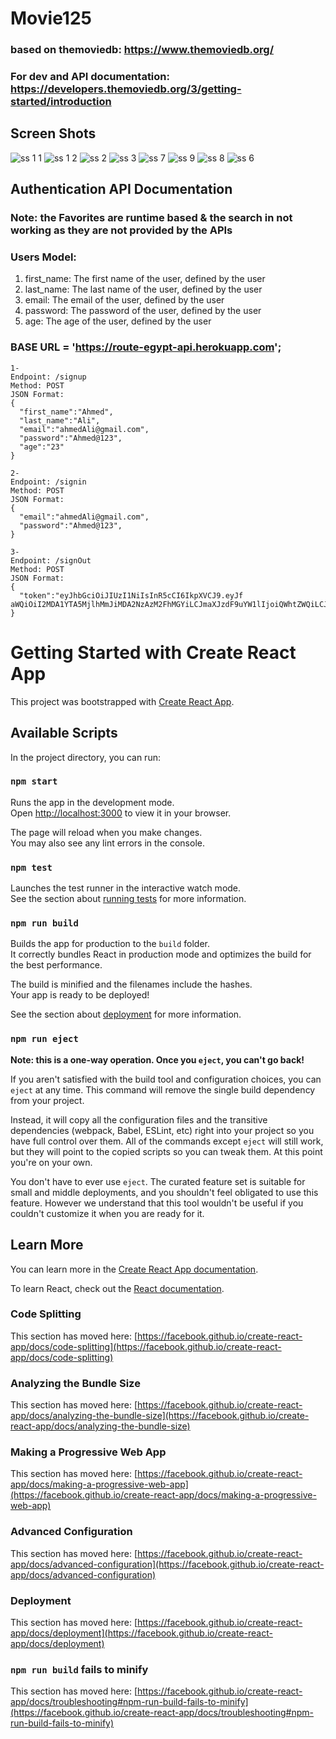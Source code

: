 # Movie125
### based on themoviedb: https://www.themoviedb.org/
### For dev and API documentation: https://developers.themoviedb.org/3/getting-started/introduction
## Screen Shots
![ss 1 1](https://user-images.githubusercontent.com/61433385/202997040-c9507ad6-5031-4360-9836-0427fd94c5f7.png)
![ss 1 2](https://user-images.githubusercontent.com/61433385/202997623-2d15354e-95e5-43ea-8e4e-af9f7ead3753.png)
![ss 2](https://user-images.githubusercontent.com/61433385/202996556-e88f0c90-4c9e-4003-995b-e10eb4db92c3.png)
![ss 3](https://user-images.githubusercontent.com/61433385/202998231-c7b16f16-3e21-41f8-9956-859ebbf92f40.png)
![ss 7](https://user-images.githubusercontent.com/61433385/203423437-e9f215af-c861-460e-9e65-2cf38c69963b.png)
![ss 9](https://user-images.githubusercontent.com/61433385/203423454-52ffd90e-7cc5-40b6-80f1-7c04038eec6a.png)
![ss 8](https://user-images.githubusercontent.com/61433385/203423469-6d354f17-8b15-4bc7-9bb3-d66f723c9747.png)
![ss 6](https://user-images.githubusercontent.com/61433385/203423474-6058a72c-5ad6-4dc3-ae4e-29a3f03ac8a3.png)

## Authentication API Documentation
### Note: the Favorites are runtime based & the search in not working as they are not provided by the APIs
### Users Model:
  1) first_name: The first name of the user, defined by the user 
  2) last_name: The last name of the user, defined by the user 
  3) email: The email of the user, defined by the user 
  4) password: The password of the user, defined by the user 
  5) age: The age of the user, defined by the user 

### BASE URL = 'https://route-egypt-api.herokuapp.com';

```
1- 
Endpoint: /signup 
Method: POST 
JSON Format: 
{ 
  "first_name":"Ahmed", 
  "last_name":"Ali", 
  "email":"ahmedAli@gmail.com", 
  "password":"Ahmed@123", 
  "age":"23" 
} 

2- 
Endpoint: /signin 
Method: POST 
JSON Format: 
{ 
  "email":"ahmedAli@gmail.com", 
  "password":"Ahmed@123", 
} 

3- 
Endpoint: /signOut 
Method: POST 
JSON Format: 
{ 
  "token":"eyJhbGciOiJIUzI1NiIsInR5cCI6IkpXVCJ9.eyJf aWQiOiI2MDA1YTA5MjlhMmJiMDA2NzAzM2FhMGYiLCJmaXJzdF9uYW1lIjoiQWhtZWQiLCJsYXN0X25hbWUiOiJBYmQgQWwtTXV0aSIsImVtYWlsIjoiYWhtZWRtdXR0aUBnbWFpbC5jb20iLCJhZ2UiOjIzLCJpYXQiOjE2MTA5ODE2NjR9.En_GnIB7mk7HiaUuedf0c0PseYaaL6prBMF1vn1pyLI", 
} 
```


# Getting Started with Create React App
This project was bootstrapped with [Create React App](https://github.com/facebook/create-react-app).

## Available Scripts

In the project directory, you can run:

### `npm start`

Runs the app in the development mode.\
Open [http://localhost:3000](http://localhost:3000) to view it in your browser.

The page will reload when you make changes.\
You may also see any lint errors in the console.

### `npm test`

Launches the test runner in the interactive watch mode.\
See the section about [running tests](https://facebook.github.io/create-react-app/docs/running-tests) for more information.

### `npm run build`

Builds the app for production to the `build` folder.\
It correctly bundles React in production mode and optimizes the build for the best performance.

The build is minified and the filenames include the hashes.\
Your app is ready to be deployed!

See the section about [deployment](https://facebook.github.io/create-react-app/docs/deployment) for more information.

### `npm run eject`

**Note: this is a one-way operation. Once you `eject`, you can't go back!**

If you aren't satisfied with the build tool and configuration choices, you can `eject` at any time. This command will remove the single build dependency from your project.

Instead, it will copy all the configuration files and the transitive dependencies (webpack, Babel, ESLint, etc) right into your project so you have full control over them. All of the commands except `eject` will still work, but they will point to the copied scripts so you can tweak them. At this point you're on your own.

You don't have to ever use `eject`. The curated feature set is suitable for small and middle deployments, and you shouldn't feel obligated to use this feature. However we understand that this tool wouldn't be useful if you couldn't customize it when you are ready for it.

## Learn More

You can learn more in the [Create React App documentation](https://facebook.github.io/create-react-app/docs/getting-started).

To learn React, check out the [React documentation](https://reactjs.org/).

### Code Splitting

This section has moved here: [https://facebook.github.io/create-react-app/docs/code-splitting](https://facebook.github.io/create-react-app/docs/code-splitting)

### Analyzing the Bundle Size

This section has moved here: [https://facebook.github.io/create-react-app/docs/analyzing-the-bundle-size](https://facebook.github.io/create-react-app/docs/analyzing-the-bundle-size)

### Making a Progressive Web App

This section has moved here: [https://facebook.github.io/create-react-app/docs/making-a-progressive-web-app](https://facebook.github.io/create-react-app/docs/making-a-progressive-web-app)

### Advanced Configuration

This section has moved here: [https://facebook.github.io/create-react-app/docs/advanced-configuration](https://facebook.github.io/create-react-app/docs/advanced-configuration)

### Deployment

This section has moved here: [https://facebook.github.io/create-react-app/docs/deployment](https://facebook.github.io/create-react-app/docs/deployment)

### `npm run build` fails to minify

This section has moved here: [https://facebook.github.io/create-react-app/docs/troubleshooting#npm-run-build-fails-to-minify](https://facebook.github.io/create-react-app/docs/troubleshooting#npm-run-build-fails-to-minify)
